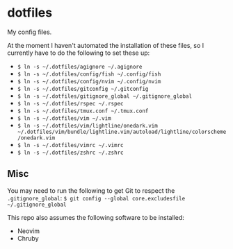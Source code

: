# dotfiles
My config files.

At the moment I haven't automated the installation of these files, so I currently have to do the following to set these up:

- `$ ln -s ~/.dotfiles/agignore ~/.agignore`
- `$ ln -s ~/.dotfiles/config/fish ~/.config/fish`
- `$ ln -s ~/.dotfiles/config/nvim ~/.config/nvim`
- `$ ln -s ~/.dotfiles/gitconfig ~/.gitconfig`
- `$ ln -s ~/.dotfiles/gitignore_global ~/.gitignore_global`
- `$ ln -s ~/.dotfiles/rspec ~/.rspec`
- `$ ln -s ~/.dotfiles/tmux.conf ~/.tmux.conf`
- `$ ln -s ~/.dotfiles/vim ~/.vim`
- `$ ln -s ~/.dotfiles/vim/lightline/onedark.vim ~/.dotfiles/vim/bundle/lightline.vim/autoload/lightline/colorscheme/onedark.vim`
- `$ ln -s ~/.dotfiles/vimrc ~/.vimrc`
- `$ ln -s ~/.dotfiles/zshrc ~/.zshrc`

## Misc
You may need to run the following to get Git to respect the `.gitignore_global`:
`$ git config --global core.excludesfile ~/.gitignore_global`

This repo also assumes the following software to be installed:
- Neovim
- Chruby
